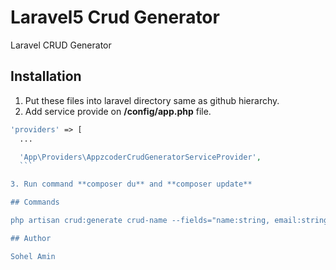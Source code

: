 # Laravel5 Crud Generator
Laravel CRUD Generator

## Installation

1. Put these files into laravel directory same as github hierarchy.
2. Add service provide on **/config/app.php** file.
  ```php
  'providers' => [
	...
 
	'App\Providers\AppzcoderCrudGeneratorServiceProvider',
	```

3. Run command **composer du** and **composer update**

## Commands

php artisan crud:generate crud-name --fields="name:string, email:string, phone:integer, message:text"

## Author

Sohel Amin
